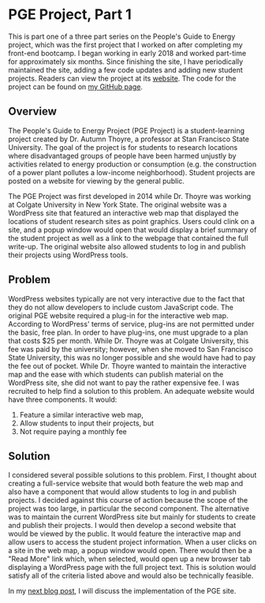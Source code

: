 # PGE Project, Part 1

This is part one of a three part series on the People's Guide to Energy project, which was the first project that I worked on after completing my front-end bootcamp. I began working in early 2018 and worked part-time for approximately six months. Since finishing the site, I have periodically maintained the site, adding a few code updates and adding new student projects. Readers can view the project at its [website](pgeproject.netlify.app). The code for the project can be found on [my GitHub page](https://github.com/BenRiegel/pge-v2).

## Overview

The People's Guide to Energy Project (PGE Project) is a student-learning project created by Dr. Autumn Thoyre, a professor at Stan Francisco State University. The goal of the project is for students to research locations where disadvantaged groups of people have been harmed unjustly by activities related to energy production or consumption (e.g. the construction of a power plant pollutes a low-income neighborhood). Student projects are posted on a website for viewing by the general public.

The PGE Project was first developed in 2014 while Dr. Thoyre was working at Colgate University in New York State. The original website was a WordPress site that featured an interactive web map that displayed the locations of student research sites as point graphics. Users could clink on a site, and a popup window would open that would display a brief summary of the student project as well as a link to the webpage that contained the full write-up. The original website also allowed students to log in and publish their projects using WordPress tools.

## Problem

WordPress websites typically are not very interactive due to the fact that they do not allow developers to include custom JavaScript code. The original PGE website required a plug-in for the interactive web map. According to WordPress' terms of service, plug-ins are not permitted under the basic, free plan. In order to have plug-ins, one must upgrade to a plan that costs $25 per month. While Dr. Thoyre was at Colgate University, this fee was paid by the university; however, when she moved to San Francisco State University, this was no longer possible and she would have had to pay the fee out of pocket. While Dr. Thoyre wanted to maintain the interactive map and the ease with which students can publish material on the WordPress site, she did not want to pay the rather expensive fee. I was recruited to help find a solution to this problem. An adequate website would have three components. It would:

1)	Feature a similar interactive web map,  
2)	Allow students to input their projects, but
3)	Not require paying a monthly fee

## Solution

I considered several possible solutions to this problem. First, I thought about creating a full-service website that would both feature the web map and also have a component that would allow students to log in and publish projects. I decided against this course of action because the scope of the project was too large, in particular the second component. The alternative was to maintain the current WordPress site but mainly for students to create and publish their projects. I would then develop a second website that would be viewed by the public. It would feature the interactive map and allow users to access the student project information. When a user clicks on a site in the web map, a popup window would open. There would then be a "Read More" link which, when selected, would open up a new browser tab displaying a WordPress page with the full project text. This is solution would satisfy all of the criteria listed above and would also be technically feasible.

In my [next blog post](pge-2), I will discuss the implementation of the PGE site.
